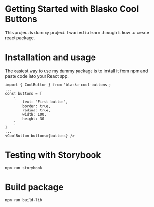 # Getting Started with Blasko Cool Buttons

This project is dummy project. I wanted to learn through it how to create react package. 

# Installation and usage

The easiest way to use my dummy package is to install it from npm and paste code into your React app.

```
import { CoolButton } from 'blasko-cool-buttons';
...
const buttons = [
    { 
        text: "First button", 
        border: true, 
        radius: true, 
        width: 100, 
        height: 30
    }
]
...
<CoolButton buttons={buttons} />
```

# Testing with Storybook

```
npm run storybook
```

# Build package

```
npm run build-lib
```
